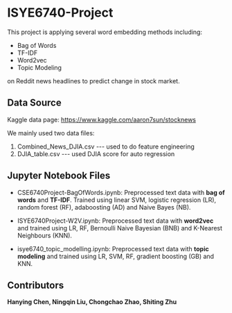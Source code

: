 # ISYE6740-Project
This project is applying several word embedding methods including:
  * Bag of Words
  * TF-IDF
  * Word2vec
  * Topic Modeling 
  
on Reddit news headlines to predict change in stock market. 

## Data Source
Kaggle data page:
https://www.kaggle.com/aaron7sun/stocknews

We mainly used two data files:
1. Combined_News_DJIA.csv --- used to do feature engineering
2. DJIA_table.csv --- used DJIA score for auto regression

## Jupyter Notebook Files
* CSE6740Project-BagOfWords.ipynb: 
Preprocessed text data with **bag of words** and **TF-IDF**.
Trained using linear SVM, logistic regression (LR), random forest (RF), adaboosting (AD) and Naive Bayes (NB).

* ISYE6740Project-W2V.ipynb: 
Preprocessed text data with **word2vec** and trained using LR, RF,  Bernoulli Naive Bayesian (BNB) and K-Nearest Neighbours (KNN).

* isye6740_topic_modelling.ipynb: 
Preprocessed text data with **topic modeling** and trained using LR, SVM, RF, gradient boosting (GB) and KNN. 

## Contributors
**Hanying Chen, Ningqin Liu, Chongchao Zhao, Shiting Zhu** 

